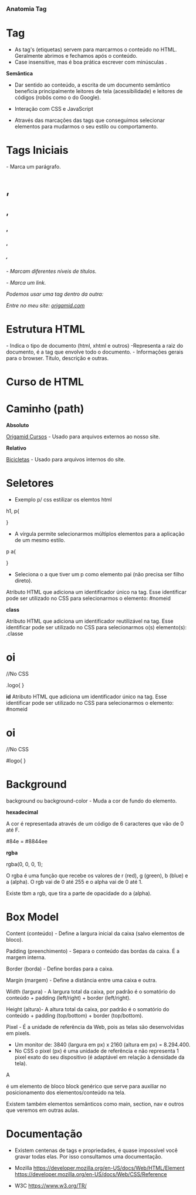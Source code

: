 
### Anatomia Tag

# **Tag**

- As tag's (etiquetas) servem para marcarmos o conteúdo no HTML. Geralmente abrimos <a> e fechamos </a> após o conteúdo.
- Case insensitive, mas é boa prática escrever com minúsculas <html>.

**Semântica**

- Dar sentido ao conteúdo, a escrita de um documento semântico beneficia principalmente leitores de tela (acessibilidade) e leitores de códigos (robôs como o do Google).

- Interação com CSS e JavaScript

- Através das marcações das tags que conseguimos selecionar elementos para mudarmos o seu estilo ou comportamento.


# **Tags Iniciais**

<p> - Marca um parágrafo.

<h1>, <h2>, <h3>, <h4>, <h5>, <h6> - Marcam diferentes níveis de títulos.

<a> - Marca um link.

Podemos usar uma tag dentro da outra:
<p>Entre no meu site: <a href="https://www.origamid.com">origamid.com</a></p>

# **Estrutura HTML** 

<!DOCTYPE html> - Indica o tipo de documento (html, xhtml e outros)

<html> -Representa a raiz do documento, é a tag que envolve todo o documento.

<head> - Informações gerais para o browser. Título, descrição e outras.

<title> - Título do documento.

<meta> - Dados extras sobre o documento.

<body> - Conteúdo do site, aqui escrevemos toda a estrutura do documento.

Exemplo da estrutura completa: 

<!DOCTYPE html>
<html>
  <head>
    <meta charset="UTF-8">
    <title>Título da Página</title>
  </head>
  <body>
    <h1>Curso de HTML</h1>
  </body>
</html>

# **Caminho (path)** 

**Absoluto**

<a href="https://www.origamid.com/cursos/">Origamid Cursos</a> - Usado para arquivos externos ao nosso site.

**Relativo**

<a href="/produtos/bicicletas.html">Bicicletas</a> - Usado para arquivos internos do site.

# **Seletores**

- Exemplo p/ css estilizar os elemtos html

h1, p{

}

- A vírgula permite selecionarmos múltiplos elementos para a aplicação de um mesmo estilo.

p a{

}

- Seleciona o a que tiver um p como elemento pai (não precisa ser filho direto).

Atributo HTML que adiciona um identificador único na tag. Esse identificar pode ser utilizado no CSS para selecionarmos o elemento: #nomeid

**class**

Atributo HTML que adiciona um identificador reutilizável na tag. Esse identificar pode ser utilizado no CSS para selecionarmos o(s) elemento(s): .classe

<h1 class="logo">oi</h1>

//No CSS

.logo{
}

**id**
Atributo HTML que adiciona um identificador único na tag. Esse identificar pode ser utilizado no CSS para selecionarmos o elemento: #nomeid

<h1 id="logo">oi</h1>

//No CSS

#logo{
}


# **Background**

background ou background-color - Muda a cor de fundo do elemento.

**hexadecimal**

A cor é representada através de um código de 6 caracteres que vão de 0 até F.

#84e = #8844ee


**rgba**

rgba(0, 0, 0, 1);

O rgba é uma função que recebe os valores de r (red), g (green), b (blue) e a (alpha). O rgb vai de 0 até 255 e o alpha vai de 0 até 1.

Existe tbm a rgb, que tira a parte de opacidade do a (alpha). 


# **Box Model**

Content (conteúdo) - Define a largura inicial da caixa (salvo elementos de bloco).

Padding (preenchimento) - Separa o conteúdo das bordas da caixa. É a margem interna.

Border (borda) - Define bordas para a caixa.

Margin (margem) - Define a distância entre uma caixa e outra.

Width (largura) - A largura total da caixa, por padrão é o somatório do conteúdo + padding (left/right) + border (left/right).

Height (altura)- A altura total da caixa, por padrão é o somatório do conteúdo + padding (top/bottom) + border (top/bottom).

Pixel - É a unidade de referência da Web, pois as telas são desenvolvidas em pixels.

- Um monitor de: 3840 (largura em px) x 2160 (altura em px) = 8.294.400.
- No CSS o pixel (px) é uma unidade de referência e não representa 1 pixel exato do seu dispositivo (é adaptável em relação à densidade da tela).

A <div> é um elemento de bloco block genérico que serve para auxiliar no posicionamento dos elementos/conteúdo na tela.

Existem também elementos semânticos como main, section, nav e outros que veremos em outras aulas.

# **Documentação**

- Existem centenas de tags e propriedades, é quase impossível você gravar todas elas. Por isso consultamos uma documentação.

- Mozilla
https://developer.mozilla.org/en-US/docs/Web/HTML/Element
https://developer.mozilla.org/en-US/docs/Web/CSS/Reference

- W3C
https://www.w3.org/TR/



